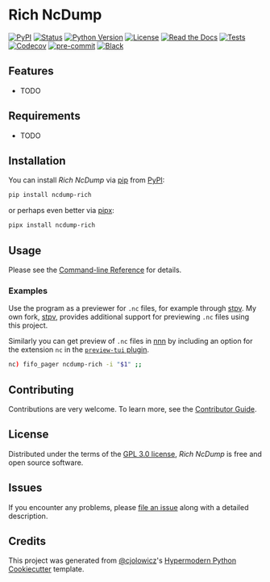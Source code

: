 # Rich NcDump

[![PyPI](https://img.shields.io/pypi/v/ncdump-rich.svg)](https://pypi.org/project/ncdump-rich/)
[![Status](https://img.shields.io/pypi/status/ncdump-rich.svg)](https://pypi.org/project/ncdump-rich/)
[![Python Version](https://img.shields.io/pypi/pyversions/ncdump-rich)](https://pypi.org/project/ncdump-rich)
[![License](https://img.shields.io/pypi/l/ncdump-rich)](https://opensource.org/licenses/GPL-3.0)
[![Read the Docs](https://img.shields.io/readthedocs/ncdump-rich/latest.svg?label=Read%20the%20Docs)](https://ncdump-rich.readthedocs.io/)
[![Tests](https://github.com/engeir/ncdump-rich/workflows/Tests/badge.svg)](https://github.com/engeir/ncdump-rich/actions?workflow=Tests)
[![Codecov](https://codecov.io/gh/engeir/ncdump-rich/branch/main/graph/badge.svg)](https://codecov.io/gh/engeir/ncdump-rich)
[![pre-commit](https://img.shields.io/badge/pre--commit-enabled-brightgreen?logo=pre-commit&logoColor=white)](https://github.com/pre-commit/pre-commit)
[![Black](https://img.shields.io/badge/code%20style-black-000000.svg)](https://github.com/psf/black)

## Features

- TODO

## Requirements

- TODO

## Installation

You can install _Rich NcDump_ via [pip](https://pip.pypa.io/) from [PyPI](https://pypi.org/):

```sh
pip install ncdump-rich
```

or perhaps even better via [pipx](https://github.com/pypa/pipx):

```sh
pipx install ncdump-rich
```

## Usage

Please see the [Command-line Reference](https://ncdump-rich.readthedocs.io/en/latest/usage.html) for details.

### Examples

Use the program as a previewer for `.nc` files, for example through [stpv](https://github.com/Naheel-Azawy/stpv).
My own fork, [stpv](https://github.com/engeir/stpv), provides additional support for
previewing `.nc` files using this project.

Similarly you can get preview of `.nc` files in [nnn](https://github.com/jarun/nnn) by
including an option for the extension `nc` in the [`preview-tui` plugin](https://github.com/jarun/nnn/blob/fc00faf7d0f4cd0b4637e719af52100861e8c17a/plugins/preview-tui#L247).

```sh
nc) fifo_pager ncdump-rich -i "$1" ;;
```

## Contributing

Contributions are very welcome.
To learn more, see the [Contributor Guide](CONTRIBUTING.rst).

## License

Distributed under the terms of the [GPL 3.0 license](https://opensource.org/licenses/GPL-3.0),
_Rich NcDump_ is free and open source software.

## Issues

If you encounter any problems,
please [file an issue](https://github.com/engeir/ncdump-rich/issues) along with a detailed description.

## Credits

This project was generated from [@cjolowicz](https://github.com/cjolowicz)'s [Hypermodern Python Cookiecutter](https://github.com/cjolowicz/cookiecutter-hypermodern-python) template.
